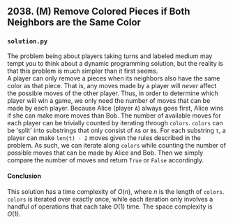 ## 2038. (M) Remove Colored Pieces if Both Neighbors are the Same Color

### `solution.py`
The problem being about players taking turns and labeled medium may tempt you to think about a dynamic programming solution, but the reality is that this problem is much simpler than it first seems.  
A player can only remove a pieces when its neighbors also have the same color as that piece. That is, any moves made by a player will *never* affect the possible moves of the other player. Thus, in order to determine which player will win a game, we only need the number of moves that can be made by each player. Because Alice (player `A`) always goes first, Alice wins if she can make more moves than Bob. The number of available moves for each player can be trivially counted by iterating through `colors`. `colors` can be 'split' into substrings that only consist of `A`s or `B`s. For each substring `t`, a player can make `len(t) - 2` moves given the rules described in the problem. As such, we can iterate along `colors` while counting the number of possible moves that can be made by Alice and Bob. Then we simply compare the number of moves and return `True` or `False` accordingly.  

#### Conclusion
This solution has a time complexity of $O(n)$, where $n$ is the length of `colors`. `colors` is iterated over exactly once, while each iteration only involves a handful of operations that each take $O(1)$ time. The space complexity is $O(1)$.  
  

